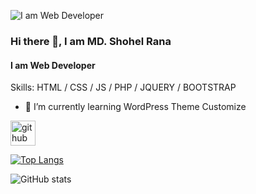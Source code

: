 ![I am Web Developer](https://arturssmirnovs.github.io/github-profile-readme-generator/images/banner.png)


### Hi there 👋, I am MD. Shohel Rana
#### I am Web Developer



Skills: HTML / CSS / JS / PHP / JQUERY / BOOTSTRAP

- 🌱 I’m currently learning WordPress Theme Customize 


[<img src='https://cdn.jsdelivr.net/npm/simple-icons@3.0.1/icons/github.svg' alt='github' height='40'>](https://github.com/shohel931)  

[![Top Langs](https://github-readme-stats.vercel.app/api/top-langs/?username=shohel931)](https://github.com/anuraghazra/github-readme-stats)

![GitHub stats](https://github-readme-stats.vercel.app/api?username=shohel931&show_icons=true&count_private=true)  

